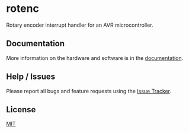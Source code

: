 rotenc
======

Rotary encoder interrupt handler for an AVR microcontroller.

Documentation
-------------

More information on the hardware and software is in the
[documentation][docs].

Help / Issues
-------------

Please report all bugs and feature requests using the
[Issue Tracker][issues].

License
-------

[MIT](LICENSE)


[docs]: https://bitmandu.com/rotenc/latest/index.html
[issues]: https://github.com/bitmandu/rotenc/issues
